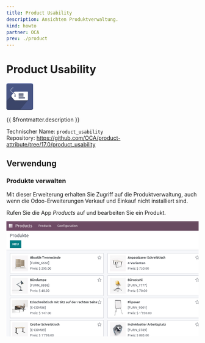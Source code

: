 ```yaml
---
title: Product Usability
description: Ansichten Produktverwaltung.
kind: howto
partner: OCA
prev: ./product
---
```

# Product Usability
![](attachments/icons_odoo_product_usability.png)

{{ $frontmatter.description }}

Technischer Name: `product_usability`\
Repository: <https://github.com/OCA/product-attribute/tree/17.0/product_usability>

## Verwendung

### Produkte verwalten

Mit dieser Erweiterung erhalten Sie Zugriff auf die Produktverwaltung, auch wenn die Odoo-Erweiterungen Verkauf und Einkauf nicht installiert sind.

Rufen Sie die App *Products* auf und bearbeiten Sie ein Produkt.

![](attachments/Product%20Usability.png)
